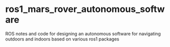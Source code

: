 # ros1_mars_rover_autonomous_software
ROS notes and code for designing an autonomous software for navigating outdoors and indoors based on various ros1 packages
